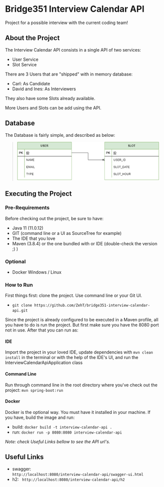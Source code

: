# Bridge351 Interview Calendar API
Project for a possible interview with the current coding team!

## About the Project
The Interview Calendar API consists in a single API of two services:
- User Service
- Slot Service

There are 3 Users that are "shipped" with in memory database:
- Carl: As Candidate
- David and Ines: As Interviewers

They also have some Slots already available.

More Users and Slots can be add using the API.

## Database
The Database is fairly simple, and described as below:
> ![DB Structure](https://github.com/ZehT/bridge351-interview-calendar-api/blob/main/src/main/resources/db/db_structure.png?raw=true)

## Executing the Project
### Pre-Requirements
Before checking out the project, be sure to have:
- Java 11 (11.0.12)
- GIT (command line or a UI as SourceTree for example)
- The IDE that you love
- Maven (3.8.4) or the one bundled with or IDE (double-check the version ;) )

### Optional
- Docker Windows / Linux

### How to Run
First things first: clone the project. Use command line or your Git UI.
- ```git clone https://github.com/ZehT/bridge351-interview-calendar-api.git ```

Since the project is already configured to be executed in a Maven profile, all you have to do is run the project. But first make sure you have the 8080 port not in use. After that you can run as:

#### IDE
Import the project in your loved IDE, update dependencies with ``` mvn clean install ``` in the terminal or with the help of the IDE's UI, and run the InterviewCalendarApiApplication class

#### Command Line
Run through command line in the root directory where you've check out the project: ``` mvn spring-boot:run ```

#### Docker
Docker is the optional way. You must have it installed in your machine. If you have, build the image and run:

- build: ```docker build -t interview-calendar-api .```
- run: ```docker run -p 8080:8080 interview-calendar-api```  
 
_Note: check Useful Links bellow to see the API url's._

## Useful Links
- swagger: <code> http://localhost:8080/interview-calendar-api/swagger-ui.html </code>
- h2: <code> http://localhost:8080/interview-calendar-api/h2 </code>
